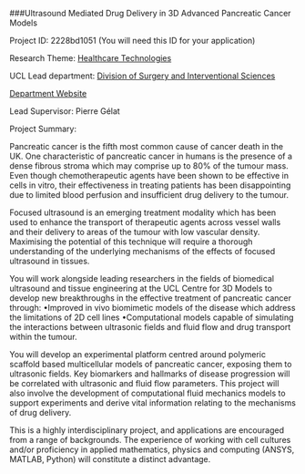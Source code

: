 ###Ultrasound Mediated Drug Delivery in 3D Advanced Pancreatic Cancer Models

Project ID: 2228bd1051
(You will need this ID for your application)

Research Theme: [Healthcare Technologies](../themes/healthcare-technologies.md)

UCL Lead department: [Division of Surgery and Interventional Sciences](../departments/division-of-surgery-and-interventional-sciences.md)

[Department Website](https://www.ucl.ac.uk/surgery)

Lead Supervisor: Pierre Gélat

Project Summary:

Pancreatic cancer is the fifth most common cause of cancer death in the UK. One characteristic of pancreatic cancer in humans is the presence of a dense fibrous stroma which may comprise up to 80% of the tumour mass. Even though chemotherapeutic agents have been shown to be effective in cells in vitro, their effectiveness in treating patients has been disappointing due to limited blood perfusion and insufficient drug delivery to the tumour.
 
 Focused ultrasound is an emerging treatment modality which has been used to enhance the transport of therapeutic agents across vessel walls and their delivery to areas of the tumour with low vascular density. Maximising the potential of this technique will require a thorough understanding of the underlying mechanisms of the effects of focused ultrasound in tissues.
 
 You will work alongside leading researchers in the fields of biomedical ultrasound and tissue engineering at the UCL Centre for 3D Models to develop new breakthroughs in the effective treatment of pancreatic cancer through:
 •Improved in vivo biomimetic models of the disease which address the limitations of 2D cell lines
 •Computational models capable of simulating the interactions between ultrasonic fields and fluid flow and drug transport within the tumour.
 
 You will develop an experimental platform centred around polymeric scaffold based multicellular models of pancreatic cancer, exposing them to ultrasonic fields. Key biomarkers and hallmarks of disease progression will be correlated with ultrasonic and fluid flow parameters. This project will also involve the development of computational fluid mechanics models to support experiments and derive vital information relating to the mechanisms of drug delivery.
 
 This is a highly interdisciplinary project, and applications are encouraged from a range of backgrounds. The experience of working with cell cultures and/or proficiency in applied mathematics, physics and computing (ANSYS, MATLAB, Python) will constitute a distinct advantage.